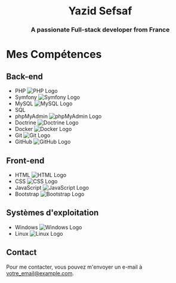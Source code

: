 <h1 align="center"> Yazid Sefsaf</h1>
<h3 align="center">A passionate Full-stack developer from France</h3>

# Mes Compétences

## Back-end
- PHP
  ![PHP Logo](https://www.php.net/images/logos/php-logo.svg)
- Symfony
  ![Symfony Logo](https://symfony.com/logos/symfony_black_03.svg)
- MySQL
  ![MySQL Logo](https://www.mysql.com/common/logos/logo-mysql-170x115.png)
- SQL
- phpMyAdmin
  ![phpMyAdmin Logo](https://www.phpmyadmin.net/static/images/logo-regular.png)
- Doctrine
  ![Doctrine Logo](https://www.doctrine-project.org/images/doctrine-logo.svg)
- Docker
  ![Docker Logo](https://www.docker.com/sites/default/files/d8/2019-07/vertical-logo-monochromatic.png)
- Git
  ![Git Logo](https://git-scm.com/images/logos/downloads/Git-Logo-2Color.png)
- GitHub
  ![GitHub Logo](https://github.githubassets.com/images/modules/logos_page/GitHub-Logo.png)

## Front-end
- HTML
  ![HTML Logo](https://www.w3.org/html/logo/downloads/HTML5_Logo_512.png)
- CSS
  ![CSS Logo](https://upload.wikimedia.org/wikipedia/commons/d/d5/CSS3_logo_and_wordmark.svg)
- JavaScript
  ![JavaScript Logo](https://upload.wikimedia.org/wikipedia/commons/6/6a/JavaScript-logo.png)
- Bootstrap
  ![Bootstrap Logo](https://getbootstrap.com/docs/5.1/assets/brand/bootstrap-logo-black.svg)

## Systèmes d'exploitation
- Windows
  ![Windows Logo](https://upload.wikimedia.org/wikipedia/commons/thumb/4/48/Windows_logo_-_2012_%28dark_blue%29.svg/1200px-Windows_logo_-_2012_%28dark_blue%29.svg.png)
- Linux
  ![Linux Logo](https://upload.wikimedia.org/wikipedia/commons/thumb/3/35/Tux.svg/1200px-Tux.svg.png)

## Contact
Pour me contacter, vous pouvez m'envoyer un e-mail à [votre_email@example.com](mailto:votre_email@example.com).

